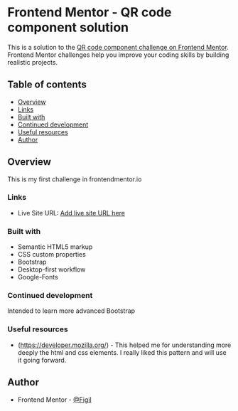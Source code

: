 # Frontend Mentor - QR code component solution

This is a solution to the [QR code component challenge on Frontend Mentor](https://www.frontendmentor.io/challenges/qr-code-component-iux_sIO_H). Frontend Mentor challenges help you improve your coding skills by building realistic projects. 

## Table of contents

- [Overview](#overview)
- [Links](#links)
- [Built with](#built-with)
- [Continued development](#continued-development)
- [Useful resources](#useful-resources)
- [Author](#author)

## Overview
This is my first challenge in frontendmentor.io

### Links

- Live Site URL: [Add live site URL here](https://figil.github.io/QR-Code-Component-Project/)

### Built with

- Semantic HTML5 markup
- CSS custom properties
- Bootstrap
- Desktop-first workflow
- Google-Fonts

### Continued development

Intended to learn more advanced Bootstrap

### Useful resources

- (https://developer.mozilla.org/) - This helped me for understanding more deeply the html and css elements. I really liked this pattern and will use it going forward.

## Author

- Frontend Mentor - [@Figil](https://www.frontendmentor.io/profile/Figil)


